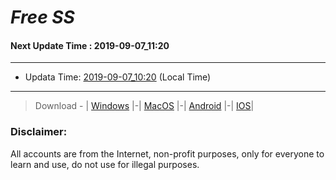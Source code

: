 
# *Free SS*

#### Next Update Time : 2019-09-07_11:20

---
* Updata Time: [2019-09-07_10:20](https://github.com/Geek-007/free-SS/blob/master/2019-09-07_10:20_FreeSS.txt) (Local Time)
---

> Download - | [Windows](https://github.com/shadowsocks/shadowsocks-windows/releases) |-| [MacOS](https://github.com/shadowsocks/shadowsocks-iOS/releases) |-| [Android](https://github.com/shadowsocks/shadowsocks-android/releases) |-| [IOS](https://itunes.apple.com/us/)|

### Disclaimer:
All accounts are from the Internet, non-profit purposes, only for everyone to learn and use, do not use for illegal purposes.
<br>
